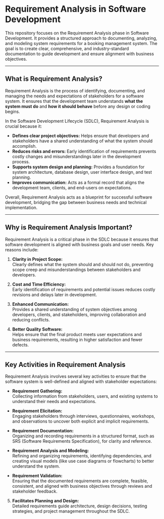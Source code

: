 # Requirement Analysis in Software Development

This repository focuses on the Requirement Analysis phase in Software Development. It provides a structured approach to documenting, analyzing, and modeling system requirements for a booking management system. The goal is to create clear, comprehensive, and industry-standard documentation to guide development and ensure alignment with business objectives.

---

## What is Requirement Analysis?

Requirement Analysis is the process of identifying, documenting, and managing the needs and expectations of stakeholders for a software system. 
It ensures that the development team understands **what the system must do** and **how it should behave** before any design or coding begins.

In the Software Development Lifecycle (SDLC), Requirement Analysis is crucial because it:

- **Defines clear project objectives:** Helps ensure that developers and stakeholders have a shared understanding of what the system should accomplish.
- **Reduces risks and errors:** Early identification of requirements prevents costly changes and misunderstandings later in the development process.
- **Supports system design and planning:** Provides a foundation for system architecture, database design, user interface design, and test planning.
- **Improves communication:** Acts as a formal record that aligns the development team, clients, and end-users on expectations.

Overall, Requirement Analysis acts as a blueprint for successful software development, bridging the gap between business needs and technical implementation.

---

## Why is Requirement Analysis Important?

Requirement Analysis is a critical phase in the SDLC because it ensures that software development is aligned with business goals and user needs. Key reasons include:

1. **Clarity in Project Scope:**  
   Clearly defines what the system should and should not do, preventing scope creep and misunderstandings between stakeholders and developers.

2. **Cost and Time Efficiency:**  
   Early identification of requirements and potential issues reduces costly revisions and delays later in development.

3. **Enhanced Communication:**  
   Provides a shared understanding of system objectives among developers, clients, and stakeholders, improving collaboration and reducing conflicts.

4. **Better Quality Software:**  
   Helps ensure that the final product meets user expectations and business requirements, resulting in higher satisfaction and fewer defects.

---

## Key Activities in Requirement Analysis

Requirement Analysis involves several key activities to ensure that the software system is well-defined and aligned with stakeholder expectations:

- **Requirement Gathering:**  
  Collecting information from stakeholders, users, and existing systems to understand their needs and expectations.

- **Requirement Elicitation:**  
  Engaging stakeholders through interviews, questionnaires, workshops, and observations to uncover both explicit and implicit requirements.

- **Requirement Documentation:**  
  Organizing and recording requirements in a structured format, such as SRS (Software Requirements Specification), for clarity and reference.

- **Requirement Analysis and Modeling:**  
  Refining and organizing requirements, identifying dependencies, and creating visual models (like use case diagrams or flowcharts) to better understand the system.

- **Requirement Validation:**  
  Ensuring that the documented requirements are complete, feasible, consistent, and aligned with business objectives through reviews and stakeholder feedback.


5. **Facilitates Planning and Design:**  
   Detailed requirements guide architecture, design decisions, testing strategies, and project management throughout the SDLC.


